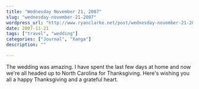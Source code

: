 ```yaml
---
title: "Wednesday November 21, 2007"
slug: "wednesday-november-21-2007"
wordpress_url: "http://www.ryanclarke.net/post/wednesday-november-21-2007/"
date: 2007-11-21
tags: ["travel", "wedding"]
categories: ["Journal", "Xanga"]
description: ""

---
```


The wedding was amazing. I have spent the last few days at home and now we're all headed up to North Carolina for Thanksgiving. Here's wishing you all a happy Thanksgiving and a grateful heart.
